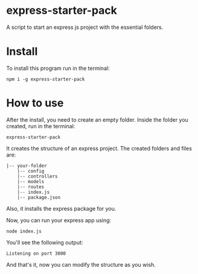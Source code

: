 # express-starter-pack
A script to start an express js project with the essential folders.


# Install

To install this program run in the terminal:

```
npm i -g express-starter-pack
```


# How to use

After the install, you need to create an empty folder. Inside the folder you created, run in the terminal:

```
express-starter-pack
```

It creates the structure of an express project.
The created folders and files are:

```
|-- your-folder
    |-- config
    |-- controllers
    |-- models
    |-- routes
    |-- index.js
    |-- package.json  
```

Also, it installs the express package for you.

Now, you can run your express app using:

```
node index.js
```

You'll see the following output:

```
Listening on port 3000
```

And that's it, now you can modify the structure as you wish.




